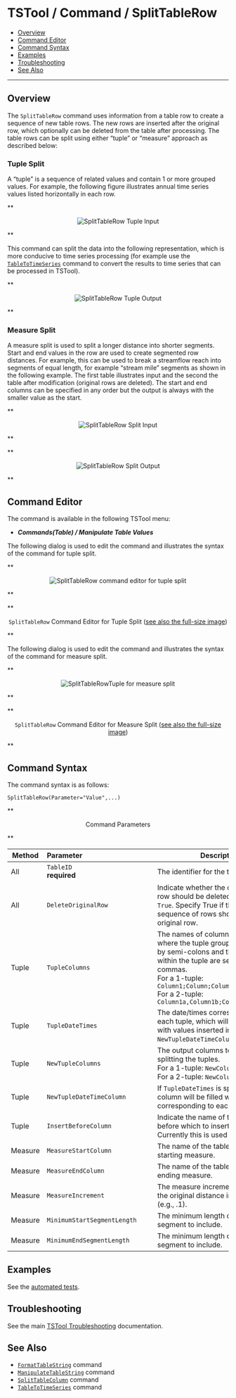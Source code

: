 # TSTool / Command / SplitTableRow #

*   [Overview](#overview)
*   [Command Editor](#command-editor)
*   [Command Syntax](#command-syntax)
*   [Examples](#examples)
*   [Troubleshooting](#troubleshooting)
*   [See Also](#see-also)

-------------------------

## Overview ##

The `SplitTableRow` command uses information from a table row to create a sequence of new table rows.
The new rows are inserted after the original row, which optionally can be deleted from the table after processing.
The table rows can be split using either “tuple” or “measure” approach as described below:

### Tuple Split ###

A “tuple” is a sequence of related values and contain 1 or more grouped values.
For example, the following figure illustrates annual time series values listed horizontally in each row.

**<p style="text-align: center;">
![SplitTableRow Tuple Input](SplitTableRow_TupleInput.png)
</p>**

This command can split the data into the following representation,
which is more conducive to time series processing (for example use the
[`TableToTimeSeries`](../TableToTimeSeries/TableToTimeSeries.md) command to
convert the results to time series that can be processed in TSTool).

**<p style="text-align: center;">
![SplitTableRow Tuple Output](SplitTableRow_TupleOutput.png)
</p>**

### Measure Split ###

A measure split is used to split a longer distance into shorter segments.
Start and end values in the row are used to create segmented row distances.
For example, this can be used to break a streamflow reach into segments of equal length,
for example “stream mile” segments as shown in the following example.
The first table illustrates input and the second the table after modification (original rows are deleted).
The start and end columns can be specified in any order but the output is always with the smaller value as the start.

**<p style="text-align: center;">
![SplitTableRow Split Input](SplitTableRow_Input.png)
</p>**

**<p style="text-align: center;">
![SplitTableRow Split Output](SplitTableRow_Output.png)
</p>**

## Command Editor ##

The command is available in the following TSTool menu:

*   ***Commands(Table) / Manipulate Table Values***

The following dialog is used to edit the command and illustrates the syntax of the command for tuple split.

**<p style="text-align: center;">
![SplitTableRow command editor for tuple split](SplitTableRow_Tuple.png)
</p>**

**<p style="text-align: center;">
`SplitTableRow` Command Editor for Tuple Split (<a href="../SplitTableRow_Tuple.png">see also the full-size image</a>)
</p>**

The following dialog is used to edit the command and illustrates the syntax of the command for measure split.

**<p style="text-align: center;">
![SplitTableRowTuple for measure split](SplitTableRow.png)
</p>**

**<p style="text-align: center;">
`SplitTableRow` Command Editor for Measure Split (<a href="../SplitTableRow.png">see also the full-size image</a>)
</p>**

## Command Syntax ##

The command syntax is as follows:

```text
SplitTableRow(Parameter="Value",...)
```
**<p style="text-align: center;">
Command Parameters
</p>**

|**Method**|**Parameter**&nbsp;&nbsp;&nbsp;&nbsp;&nbsp;&nbsp;&nbsp;&nbsp;&nbsp;&nbsp;&nbsp;&nbsp;&nbsp;&nbsp;&nbsp;&nbsp;&nbsp;&nbsp;&nbsp;&nbsp;&nbsp;&nbsp;&nbsp;&nbsp;&nbsp;&nbsp;&nbsp;&nbsp;&nbsp;&nbsp;&nbsp;&nbsp;&nbsp;&nbsp;&nbsp;&nbsp; | **Description** | **Default**&nbsp;&nbsp;&nbsp;&nbsp;&nbsp;&nbsp;&nbsp;&nbsp;&nbsp;&nbsp; |
| --------------|-----------------|----------------- |---|
|All|`TableID`<br>**required**|The identifier for the table.|None – must be specified.|
|All|`DeleteOriginalRow`|Indicate whether the original table row should be deleted as `False` or `True`.  Specify True if the generated sequence of rows should replace the original row.|`False`|
|Tuple|`TupleColumns`|The names of columns in each tuple, where the tuple groups are separated by semi-colons and the columns within the tuple are separated by commas.<br>For a 1-tuple:  `Column1;Column;Column3`<br>For a 2-tuple:  `Column1a,Column1b;Column2a,Column2b`|None – must be specified for tuple approach.|
|Tuple|`TupleDateTimes`|The date/times corresponding to each tuple, which will be matched with values inserted into the `NewTupleDateTimeColumn`.|No date/time is associated with tuples.|
|Tuple|`NewTupleColumns`|The output columns to be used when splitting the tuples.<br>For a 1-tuple:  `NewColumn1`<br>For a 2-tuple:  `NewColumn1,NewColumn2`|None – must be specified for tuple approach.|
|Tuple|`NewTupleDateTimeColumn`|If `TupleDateTimes` is specified, this column will be filled with a data/time corresponding to each input tuple.|No date/time output.
|Tuple|`InsertBeforeColumn`|Indicate the name of the column before which to insert new columns.  Currently this is used only with tuples.|Append at end.|
|Measure|`MeasureStartColumn`|The name of the table column for the starting measure.|None – must be specified.|
|Measure|`MeasureEndColumn`|The name of the table column for the ending measure.|None – must be specified.|
|Measure|`MeasureIncrement`|The measure increment used to split the original distance into segments (e.g., .1).|None – must be specified.|
|Measure|`MinimumStartSegmentLength`|The minimum length of the starting segment to include.|Include start segment.|
|Measure|`MinimumEndSegmentLength`|The minimum length of the ending segment to include.|Include end segment.|

## Examples ##

See the [automated tests](https://github.com/OpenCDSS/cdss-app-tstool-test/tree/master/test/commands/SplitTableRow).

## Troubleshooting ##

See the main [TSTool Troubleshooting](../../troubleshooting/troubleshooting.md) documentation.

## See Also ##

*   [`FormatTableString`](../FormatTableString/FormatTableString.md) command
*   [`ManipulateTableString`](../ManipulateTableString/ManipulateTableString.md) command
*   [`SplitTableColumn`](../SplitTableColumn/SplitTableColumn.md) command
*   [`TableToTimeSeries`](../TableToTimeSeries/TableToTimeSeries.md) command
